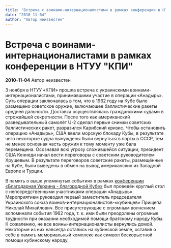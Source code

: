 ```yaml
---
title: "Встреча с воинами-интернационалистами в рамках конференции в НТУУ \"КПИ\""
date: "2010-11-04"
author: "Автор неизвестен"
---
```


# Встреча с воинами-интернационалистами в рамках конференции в НТУУ "КПИ"

**2010-11-04** Автор неизвестен

3 ноября в НТУУ «КПИ» прошла встреча с украинскими воинами-интернационалистами, принимавшими участие в операции «Анадырь». Суть операции заключалась в том, что в 1962 году на Кубе было размещено советское оружие, включающее баллистические ракеты средней дальности. Доставка осуществлялась гражданскими судами в строжайшей секретности. После того как американский разведывательный самолёт U-2 сделал первые снимки советских баллистических ракет, разразился Карибский кризис. Чтобы остановить операцию «Анадырь», США ввели морскую блокаду Кубы, в результате чего некоторые судна вынуждены были вернуться в порты в СССР, тем не менее основная часть оружия к тому моменту уже бала перемещена. Осознавая всю угрозу сложившейся ситуации, президент США Кеннеди начал вести переговоры с советским руководителем Хрущевым. В результате переговоров советские ракеты, размещённые на Кубе, были выведены в обмен на вывод американских из Западной Европе и Турции.

В память о выше упомянутых событиях в рамках [конференции «Благодарная Украина - благородной Кубе»](/2893.html) был проведён круглый стол с непосредственными участниками операции «Анадырь». Мероприятием руководил первый заместитель председателя Украинского союза воинов-интернационалистов-«кубинцев» Прищепа Николай Михайлович. Все присутствующие с огромным волнением вспоминали события 1962 года, т. к. ими были преодолены огромные трудности при оказании необходимой помощи братскому народу Кубы. К сожалению, не все воины-интернационалисты вернулись домой. Некоторые из них навсегда остались на кубинской земле, оставив о себе в память мемориальный комплекс как символ бескорыстной помощи кубинскому народу.